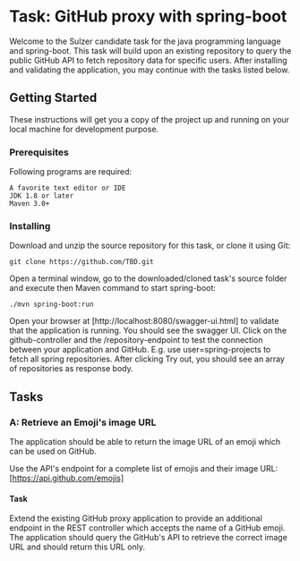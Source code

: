 # Task: GitHub proxy with spring-boot

Welcome to the Sulzer candidate task for the java programming language and spring-boot. This task will build upon an existing repository to query the public GitHub API
to fetch repository data for specific users. After installing and validating the application, you may continue with the tasks listed below.

## Getting Started

These instructions will get you a copy of the project up and running on your local machine for development purpose.

### Prerequisites

Following programs are required:

```
A favorite text editor or IDE
JDK 1.8 or later
Maven 3.0+
```

### Installing

Download and unzip the source repository for this task, or clone it using Git:

```
git clone https://github.com/TBD.git
```

Open a terminal window, go to the downloaded/cloned task's source folder and execute then Maven command to start spring-boot:

```
./mvn spring-boot:run
```

Open your browser at [http://localhost:8080/swagger-ui.html] to validate that the application is running. You should see the swagger UI. Click on the github-controller and the /repository-endpoint to test the connection between your application and GitHub. E.g. use user=spring-projects to fetch all spring repositories. After clicking Try out, you should see an array of repositories as response body.

## Tasks



### A: Retrieve an Emoji's image URL

The application should be able to return the image URL of an emoji which can be used on GitHub.

Use the API's endpoint for a complete list of emojis and their image URL: [https://api.github.com/emojis]

#### Task
Extend the existing GitHub proxy application to provide an additional endpoint in the REST controller which accepts the name of a GitHub emoji. The application should query the GitHub's API to retrieve the correct image URL and should return this URL only.



